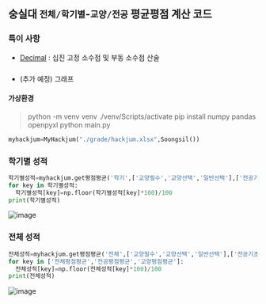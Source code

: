 ## 숭실대 `전체/학기별`-`교양/전공` 평균평점 계산 코드

### 특이 사항
* [Decimal](https://docs.python.org/ko/3/library/decimal.html) : 십진 고정 소수점 및 부동 소수점 산술
### 
* (추가 예정) 그래프 

#### 가상환경
> python -m venv venv
> ./venv/Scripts/activate
> pip install numpy pandas openpyxl
> python main.py

```Python
myhackjum=MyHackjum("./grade/hackjum.xlsx",Soongsil())
```
### 학기별 성적
```Python
학기별성적=myhackjum.get평점평균('학기',['교양필수','교양선택','일반선택'],['전공기초','전공필수','전공선택','융합필수'])
for key in 학기별성적:
  학기별성적[key]=np.floor(학기별성적[key]*100)/100
print(학기별성적)
```
![image]("./학기별성적.png")

### 전체 성적
```Python
전체성적=myhackjum.get평점평균('전체',['교양필수','교양선택','일반선택'],['전공기초','전공필수','전공선택','융합필수'])
for key in ['전체평점평균','전공평점평균','교양평점평균']:
  전체성적[key]=np.floor(전체성적[key]*100)/100
print(전체성적)
```
![image]("./전체성적.png")